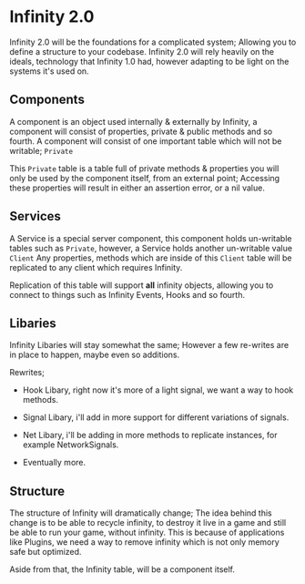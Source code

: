 # Infinity 2.0
Infinity 2.0 will be the foundations for a complicated system; Allowing you to define a structure to your codebase.
Infinity 2.0 will rely heavily on the ideals, technology that Infinity 1.0 had, however adapting to be light on the systems it's used on.

## Components
A component is an object used internally & externally by Infinity, a component will consist of properties, private & public methods and so fourth. 
A component will consist of one important table which will not be writable; `Private` 

This `Private` table is a table full of private methods & properties you will only be used by the component itself, from an external point; Accessing these
properties will result in either an assertion error, or a nil value. 

## Services
A Service is a special server component, this component holds un-writable tables such as `Private`, however, a Service holds another un-writable value `Client`
Any properties, methods which are inside of this `Client` table will be replicated to any client which requires Infinity. 

Replication of this table will support **all** infinity objects, allowing you to connect to things such as Infinity Events, Hooks and so fourth.

## Libaries
Infinity Libaries will stay somewhat the same; However a few re-writes are in place to happen, maybe even so additions. 

Rewrites;

- Hook Libary, right now it's more of a light signal, we want a way to hook methods.
- Signal Libary, i'll add in more support for different variations of signals. 
- Net Libary, i'll be adding in more methods to replicate instances, for example NetworkSignals.

- Eventually more.

## Structure
The structure of Infinity will dramatically change;
The idea behind this change is to be able to recycle infinity, to destroy it live in a game and still be able to run your game, without infinity.
This is because of applications like Plugins, we need a way to remove infinity which is not only memory safe but optimized. 

Aside from that, the Infinity table, will be a component itself.

